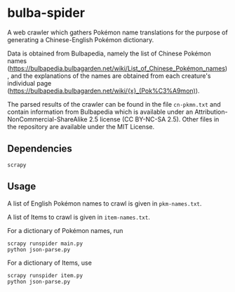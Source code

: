 # bulba-spider

A web crawler which gathers Pokémon name translations for the purpose of generating a Chinese-English Pokémon dictionary.

Data is obtained from Bulbapedia, namely the list of Chinese Pokémon names (https://bulbapedia.bulbagarden.net/wiki/List_of_Chinese_Pokémon_names), and the explanations of the names are obtained from each creature's individual page (https://bulbapedia.bulbagarden.net/wiki/{x}_(Pok%C3%A9mon)). 

The parsed results of the crawler can be found in the file `cn-pkmn.txt` and contain information from Bulbapedia which is available under an Attribution-NonCommercial-ShareAlike 2.5 license (CC BY-NC-SA 2.5).
Other files in the repository are available under the MIT License.

## Dependencies
```
scrapy
```

## Usage
A list of English Pokémon names to crawl is given in `pkm-names.txt`.

A list of Items to crawl is given in `item-names.txt`.

For a dictionary of Pokémon names, run
```
scrapy runspider main.py
python json-parse.py
```

For a dictionary of Items, use

```
scrapy runspider item.py
python json-parse.py
```
